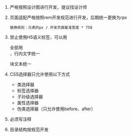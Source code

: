 1. 严格按照设计图进行开发，提议找设计师

2. 页面适配严格按照rem开发规范进行开发，后期统一更换为rpx

   `替换规则：元素的px / 开发页面基准宽度 * 750`

3. 禁止使用H5语义标签，可以用<div>全部用<div>，行内文字统一<span>

   块文本统一<p>

4. CSS选择器只允许使用以下方式

   * 类选择器
   * 标签选择器
   * 子孙级选择器
   * 属性选择器
   * 伪类选择器（只允许使用before、after）

5. 必须写注释

6. 目录结构按规范开发